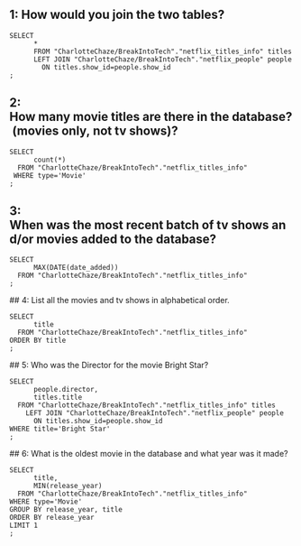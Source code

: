 ## 1: How would you join the two tables? 

```
SELECT
      *
      FROM "CharlotteChaze/BreakIntoTech"."netflix_titles_info" titles
      LEFT JOIN "CharlotteChaze/BreakIntoTech"."netflix_people" people
      	ON titles.show_id=people.show_id
;
```

## 2: How many movie titles are there in the database? (movies only, not tv shows)?

```
SELECT
      count(*)
  FROM "CharlotteChaze/BreakIntoTech"."netflix_titles_info"
 WHERE type='Movie'
;
```

## 3: When was the most recent batch of tv shows and/or movies added to the database?

```
SELECT
      MAX(DATE(date_added))
  FROM "CharlotteChaze/BreakIntoTech"."netflix_titles_info"
;
```

## 4: List all the movies and tv shows in alphabetical order.

```
SELECT 
      title 
  FROM "CharlotteChaze/BreakIntoTech"."netflix_titles_info"
ORDER BY title
;
```

## 5: Who was the Director for the movie Bright Star? 

```
SELECT
      people.director,
      titles.title 
  FROM "CharlotteChaze/BreakIntoTech"."netflix_titles_info" titles
    LEFT JOIN "CharlotteChaze/BreakIntoTech"."netflix_people" people
      ON titles.show_id=people.show_id
WHERE title='Bright Star'
;
```

## 6: What is the oldest movie in the database and what year was it made? 

```
SELECT
      title, 
      MIN(release_year) 
  FROM "CharlotteChaze/BreakIntoTech"."netflix_titles_info"
WHERE type='Movie'
GROUP BY release_year, title
ORDER BY release_year
LIMIT 1
;
```
